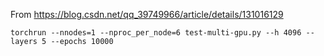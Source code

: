 From https://blog.csdn.net/qq_39749966/article/details/131016129

```
torchrun --nnodes=1 --nproc_per_node=6 test-multi-gpu.py --h 4096 --layers 5 --epochs 10000
```
